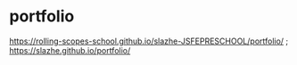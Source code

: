 # portfolio
https://rolling-scopes-school.github.io/slazhe-JSFEPRESCHOOL/portfolio/ ;
https://slazhe.github.io/portfolio/
